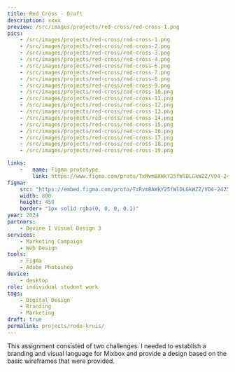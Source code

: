```yaml
---
title: Red Cross - Draft
description: xxxx
preview: /src/images/projects/red-cross/red-cross-1.png
pics:
    - /src/images/projects/red-cross/red-cross-1.png
    - /src/images/projects/red-cross/red-cross-2.png
    - /src/images/projects/red-cross/red-cross-3.png
    - /src/images/projects/red-cross/red-cross-4.png
    - /src/images/projects/red-cross/red-cross-6.png
    - /src/images/projects/red-cross/red-cross-7.png
    - /src/images/projects/red-cross/red-cross-8.png
    - /src/images/projects/red-cross/red-cross-9.png
    - /src/images/projects/red-cross/red-cross-10.png
    - /src/images/projects/red-cross/red-cross-11.png
    - /src/images/projects/red-cross/red-cross-12.png
    - /src/images/projects/red-cross/red-cross-13.png
    - /src/images/projects/red-cross/red-cross-14.png
    - /src/images/projects/red-cross/red-cross-15.png
    - /src/images/projects/red-cross/red-cross-16.png
    - /src/images/projects/red-cross/red-cross-17.png
    - /src/images/projects/red-cross/red-cross-18.png
    - /src/images/projects/red-cross/red-cross-19.png

links:
    -   name: Figma prototype
        link: https://www.figma.com/proto/TxRvm8AWkY25fWlDLGkWZZ/VD4-2425-MixBox---Jana-Elst?page-id=3516%3A12883&node-id=3583-24198&p=f&viewport=164%2C398%2C0.07&t=foJI7y4pUJAzWxc0-1&scaling=scale-down&content-scaling=fixed&starting-point-node-id=3583%3A24198&show-proto-sidebar=1
figma:
    src: "https://embed.figma.com/proto/TxRvm8AWkY25fWlDLGkWZZ/VD4-2425-MixBox---Jana-Elst?page-id=3516%3A12883&node-id=3583-24198&p=f&viewport=164%2C398%2C0.07&scaling=scale-down&content-scaling=fixed&starting-point-node-id=3583%3A24198&show-proto-sidebar=1&embed-host=share"
    width: 800
    height: 450
    border: "1px solid rgba(0, 0, 0, 0.1)"
year: 2024
partners:
    - Devine I Visual Design 3
services:
    - Marketing Campaign
    - Web Design
tools:
    - Figma
    - Adobe Photoshop
device:
    - desktop
role: individual student work
tags:
    - Digital Design
    - Branding
    - Marketing
draft: true
permalink: projects/rode-kruis/
---
```

This assignment consisted of two challenges. I needed to establish a branding and visual language for Mixbox and provide a design based on the basic wireframes that were provided. 